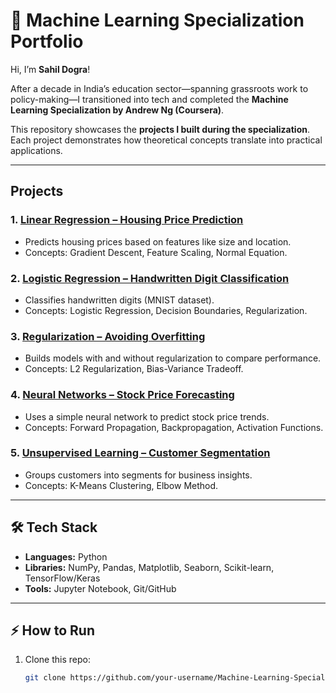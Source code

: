 # 🚀 Machine Learning Specialization Portfolio  

Hi, I’m **Sahil Dogra**! 

After a decade in India’s education sector—spanning grassroots work to policy-making—I transitioned into tech and completed the **Machine Learning Specialization by Andrew Ng (Coursera)**.  

This repository showcases the **projects I built during the specialization**. Each project demonstrates how theoretical concepts translate into practical applications.  

---

## Projects  

### 1. [Linear Regression – Housing Price Prediction](./01_Linear_Regression)  
- Predicts housing prices based on features like size and location.  
- Concepts: Gradient Descent, Feature Scaling, Normal Equation.  

### 2. [Logistic Regression – Handwritten Digit Classification](./02_Logistic_Regression)  
- Classifies handwritten digits (MNIST dataset).  
- Concepts: Logistic Regression, Decision Boundaries, Regularization.  

### 3. [Regularization – Avoiding Overfitting](./03_Regularization)  
- Builds models with and without regularization to compare performance.  
- Concepts: L2 Regularization, Bias-Variance Tradeoff.  

### 4. [Neural Networks – Stock Price Forecasting](./04_Neural_Networks)  
- Uses a simple neural network to predict stock price trends.  
- Concepts: Forward Propagation, Backpropagation, Activation Functions.  

### 5. [Unsupervised Learning – Customer Segmentation](./05_Clustering)  
- Groups customers into segments for business insights.  
- Concepts: K-Means Clustering, Elbow Method.  

---

## 🛠️ Tech Stack  
- **Languages:** Python  
- **Libraries:** NumPy, Pandas, Matplotlib, Seaborn, Scikit-learn, TensorFlow/Keras  
- **Tools:** Jupyter Notebook, Git/GitHub  

---

## ⚡ How to Run  
1. Clone this repo:  
   ```bash
   git clone https://github.com/your-username/Machine-Learning-Specialization.git
